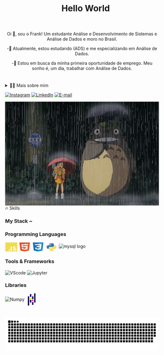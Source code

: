 <!--título-->
<div id="user-content-toc">
  <ul align="center">
    <summary><h1 style="display: inline-block">Hello World</h1></summary>
</div>

#

<!-- Presentation -->
<p align="center">
  Oi 👋, sou o Frank! Um estudante Análise e Desenvolvimento de Sistemas e Análise de Dados e moro no Brasil.

 <p align="center"> -🌱 Atualmente, estou estudando (ADS) e me especializando em Análise de Dados.

 <p align="center"> -🔭 Estou em busca da minha primeira oportunidade de emprego. Meu sonho é, um dia, trabalhar com Análise de Dados.
</p>

#

<!-- Dropdown -->
<details>
  <summary>👨‍💻 Mais sobre mim </summary>

  Tenho 22 anos e atualmente moro no Brasil. Sou estudante de Análise e Desenvolvimento de Sistemas (ADS) e estou me especializando em Análise de Dados. Tenho experiência com a linguagem Python e estou em busca de desenvolver minhas habilidades e adquirir mais experiências práticas. Estou motivado a aprender, crescer na área de tecnologia e contribuir com soluções criativas para desafios do mercado , além de buscar aprender e seguir em frente. Gosto de games , sou apaixonado por musculação e esportes em geral , gosto de series e animes , não vivo sem música e amo viajar , conhecer novas culturas e pessoas .
</details>

<!-- Links -->
[![Instagram](https://img.shields.io/badge/Instagram-E4405F?style=for-the-badge&logo=instagram&logoColor=white)](https://www.instagram.com/franklintranquilim/profilecard/?igsh=MTNjNHJxMXR6bXhvYw==)
[![LinkedIn](https://img.shields.io/badge/LinkedIn-0077B5?style=for-the-badge&logo=linkedin&logoColor=white)](https://www.linkedin.com/in/frank-rijkaard-163b37254?utm_source=share&utm_campaign=share_via&utm_content=profile&utm_medium=ios_app)
[![E-mail](https://img.shields.io/badge/-Email-000?style=for-the-badge&logo=microsoft-outlook&logoColor=FF00F6&color:FFF)](Frank52.com@gmail.com)

<!-- GithubStats -->

<!-- GIF -->
<p align="left">
  <img align="right" alt="" height="340" src= https://github.com/Frank-fronMaromba/Frank-fronMaromba/blob/main/2Zy8.gif?raw=true width="730">
</p>

 🔥 Skills
<!-- Skills: Programming Languages -->
<h3 align="left">My Stack ~</h3>
  <div style="flex-basis: 48%;">
    <h3>Programming Languages</h3>
    <img align="center" alt="Js" height="30" width="40" src="https://raw.githubusercontent.com/devicons/devicon/master/icons/javascript/javascript-plain.svg">
    <img align="center" alt="HTML" height="30" width="40" src="https://raw.githubusercontent.com/devicons/devicon/master/icons/html5/html5-original.svg">
    <img align="center" alt="CSS" height="30" width="40" src="https://raw.githubusercontent.com/devicons/devicon/master/icons/css3/css3-original.svg">
    <img align="center" alt="Python" height="30" width="40" src="https://raw.githubusercontent.com/devicons/devicon/master/icons/python/python-original.svg">
    <img src="https://cdn.jsdelivr.net/gh/devicons/devicon/icons/mysql/mysql-original.svg" height="20" alt="mysql logo"  />
  </div>


  
  <!-- Skills: Tools & Frameworks -->
  <div style="flex-basis: 48%;">
    <h3>Tools & Frameworks</h3>
    <img align="center" alt="VScode" height="30" width="40" src="https://cdn.jsdelivr.net/gh/devicons/devicon/icons/vscode/vscode-original.svg">
    <img align="center" alt="Jupyter" height="30" width="40" src="https://cdn.jsdelivr.net/gh/devicons/devicon/icons/jupyter/jupyter-original.svg">
  </div>


  
  <!-- Skills: Libraries -->
  <div style="flex-basis: 48%;">
    <h3>Libraries</h3>
    <img align="center" alt="Numpy" height="30" width="40" src="https://cdn.jsdelivr.net/gh/devicons/devicon/icons/numpy/numpy-original.svg">
    <img align="center" alt="Pandas" src="https://raw.githubusercontent.com/devicons/devicon/2ae2a900d2f041da66e950e4d48052658d850630/icons/pandas/pandas-original.svg" alt="pandas" width="40" height="40"/>
  </div>

#
<!-- stats -->


  
<picture align="center">
  <source media="(prefers-color-scheme: dark)" srcset="https://raw.githubusercontent.com/mari4souza/mari4souza/output/github-contribution-grid-snake-dark.svg">
  <source media="(prefers-color-scheme: light)" srcset="https://raw.githubusercontent.com/mari4souza/mari4souza/output/github-contribution-grid-snake-dark.svg">
  <img align="center" alt="github contribution grid snake animation" src="https://raw.githubusercontent.com/mari4souza/mari4souza/output/github-contribution-grid-snake.svg">
</picture>
